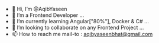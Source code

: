 - 👋 Hi, I’m @AqibYaseen
- 👀 I’m a Frontend Developer ...
- 🌱 I’m currently learning Angular["80%"], Docker & C# ...
- 💞️ I’m looking to collaborate on any Frontend Project ...
- 📫 How to reach me mail-to : aqibyaseenbhat@gmail.com


<!---
AqibYaseen/AqibYaseen is a ✨ special ✨ repository because its `README.md` (this file) appears on your GitHub profile.
You can click the Preview link to take a look at your changes.
--->
